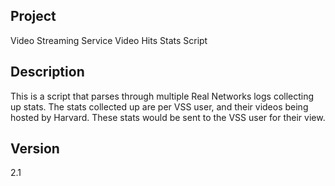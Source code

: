 ## Project 

Video Streaming Service Video Hits Stats Script 

## Description

This is a script that parses through multiple 
Real Networks logs collecting up stats. The 
stats collected up are per VSS user, and their 
videos being hosted by Harvard. These stats 
would be sent to the VSS user for their view.

## Version
2.1

